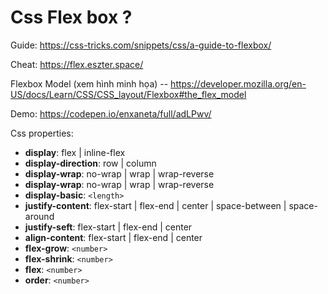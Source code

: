 # Css Flex box ?
Guide: <https://css-tricks.com/snippets/css/a-guide-to-flexbox/>

Cheat: <https://flex.eszter.space/>

Flexbox Model (xem hình minh họa) -- <https://developer.mozilla.org/en-US/docs/Learn/CSS/CSS_layout/Flexbox#the_flex_model>

Demo: <https://codepen.io/enxaneta/full/adLPwv/>

Css properties:

- **display**: flex | inline-flex
- **display-direction**: row | column
- **display-wrap**: no-wrap | wrap | wrap-reverse
- **display-wrap**: no-wrap | wrap | wrap-reverse
- **display-basic**: `<length>`
- **justify-content**: flex-start | flex-end | center | space-between | space-around
- **justify-seft**: flex-start | flex-end | center
- **align-content**: flex-start | flex-end | center
- **flex-grow**: `<number>`
- **flex-shrink**: `<number>`
- **flex**: `<number>`
- **order**: `<number>`